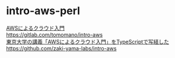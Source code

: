 # intro-aws-perl
[AWSによるクラウド入門](https://tomomano.gitlab.io/intro-aws/)  
https://gitlab.com/tomomano/intro-aws  
[東京大学の講義「AWSによるクラウド入門」をTypeScriptで写経した](https://dackdive.hateblo.jp/entry/2020/10/03/165708)  
https://github.com/zaki-yama-labs/intro-aws  
